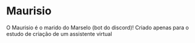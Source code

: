 # Maurisio
O Maurisio é o marido do Marselo (bot do discord)! Criado apenas para o estudo de criação de um assistente virtual
